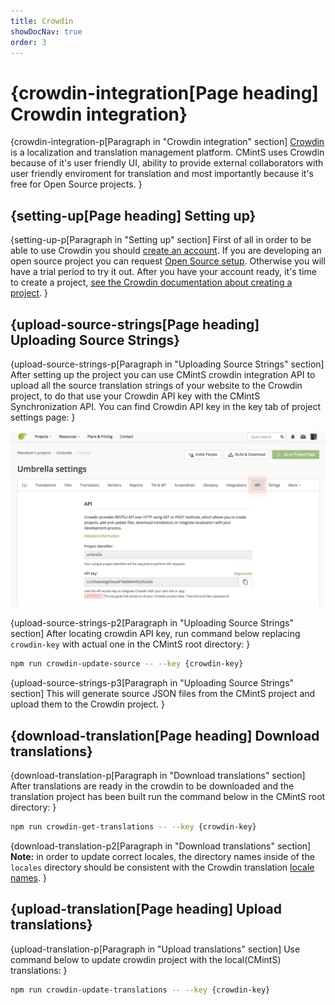 ```yaml
---
title: Crowdin
showDocNav: true
order: 3
---
```


# {crowdin-integration[Page heading] Crowdin integration}

{crowdin-integration-p[Paragraph in "Crowdin integration" section]
<a href="https://crowdin.com/" target="_blank">Crowdin</a> is a localization and
translation management platform. CMintS uses Crowdin because of it's user
friendly UI, ability to provide external collaborators with user friendly
enviroment for translation and most importantly because it's free for Open
Source projects.
}

## {setting-up[Page heading] Setting up}

{setting-up-p[Paragraph in "Setting up" section]
First of all in order to be able to use Crowdin you should [create an
account](https://crowdin.com/join). If you are developing an open source project
you can request [Open Source
setup](https://crowdin.com/page/open-source-project-setup-request). Otherwise
you will have a trial period to try it out. After you have your account ready,
it's time to create a project, [see the Crowdin documentation about creating a
project](https://support.crowdin.com/creating-project/).
}

## {upload-source-strings[Page heading] Uploading Source Strings}

{upload-source-strings-p[Paragraph in "Uploading Source Strings" section]
After setting up the project you can use CMintS crowdin integration API to
upload all the source translation strings of your website to the Crowdin
project, to do that use your Crowdin API key with the CMintS Synchronization
API. You can find Crowdin API key in the  key tab of project settings page:
}

![Crowdin api location](/images/crowdin-key.png)

{upload-source-strings-p2[Paragraph in "Uploading Source Strings" section]
After locating crowdin API key, run command below replacing `crowdin-key` with
actual one in the CMintS root directory:
}

```bash
npm run crowdin-update-source -- --key {crowdin-key}
```

{upload-source-strings-p3[Paragraph in "Uploading Source Strings" section]
This will generate source JSON files from the CMintS project and upload them to
the Crowdin project.
}

## {download-translation[Page heading] Download translations}

{download-translation-p[Paragraph in "Download translations" section]
After translations are ready in the crowdin to be downloaded and the translation
project has been built run the command below in the CMintS root directory:
}

```bash
npm run crowdin-get-translations -- --key {crowdin-key}
```

{download-translation-p2[Paragraph in "Download translations" section]
**Note:** in order to update correct locales, the directory names inside of the
`locales` directory should be consistent with the Crowdin translation [locale
names](https://support.crowdin.com/api/language-codes/).
}

## {upload-translation[Page heading] Upload translations}

{upload-translation-p[Paragraph in "Upload translations" section]
Use command below to update crowdin project with the local(CMintS) translations:
}

```bash
npm run crowdin-update-translations -- --key {crowdin-key}
```
